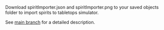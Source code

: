 Download spiritImporter.json and spiritImporter.png to your saved objects folder to import spirits to tabletops simulator.

See [main branch](https://github.com/LokiMidgard/spirit-island-custom-spirits/tree/main) for a detailed description.


